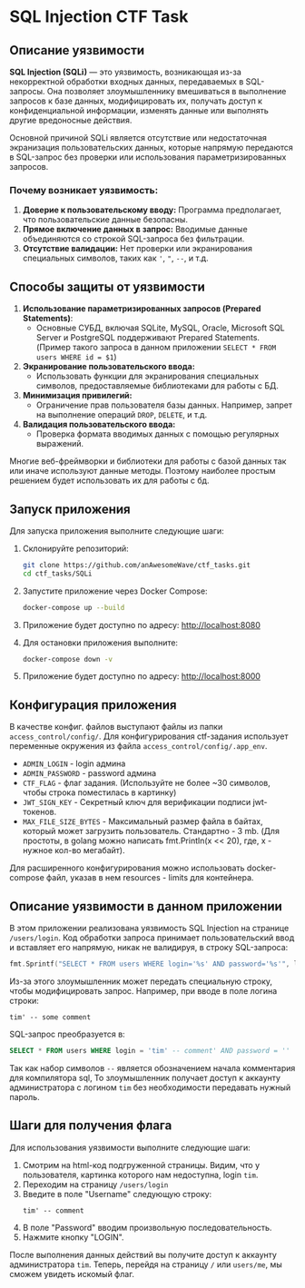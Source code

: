 # SQL Injection CTF Task

## Описание уязвимости
**SQL Injection (SQLi)** — это уязвимость, возникающая из-за некорректной обработки входных данных, передаваемых в SQL-запросы. 
Она позволяет злоумышленнику вмешиваться в выполнение запросов к базе данных, модифицировать их, получать доступ к конфиденциальной информации, 
изменять данные или выполнять другие вредоносные действия.

Основной причиной SQLi является отсутствие или недостаточная экранизация пользовательских данных, 
которые напрямую передаются в SQL-запрос без проверки или использования параметризированных запросов.

### Почему возникает уязвимость:
1. **Доверие к пользовательскому вводу:** Программа предполагает, что пользовательские данные безопасны.
2. **Прямое включение данных в запрос:** Вводимые данные объединяются со строкой SQL-запроса без фильтрации.
3. **Отсутствие валидации:** Нет проверки или экранирования специальных символов, таких как `'`, `"`, `--`, и т.д.

## Способы защиты от уязвимости
1. **Использование параметризированных запросов (Prepared Statements)**:
    - Основные СУБД, включая SQLite, MySQL, Oracle, Microsoft SQL Server и PostgreSQL поддерживают
    Prepared Statements. (Пример такого запроса в данном приложении `SELECT * FROM users WHERE id = $1`)
2. **Экранирование пользовательского ввода:**
    - Использовать функции для экранирования специальных символов, предоставляемые библиотеками для работы с БД.
3. **Минимизация привилегий:**
    - Ограничение прав пользователя базы данных. Например, запрет на выполнение операций `DROP`, `DELETE`, и т.д.
4. **Валидация пользовательского ввода:**
    - Проверка формата вводимых данных с помощью регулярных выражений.

Многие веб-фреймворки и библиотеки для работы с базой данных так или иначе используют данные методы. Поэтому
наиболее простым решением будет использовать их для работы с бд.

## Запуск приложения

Для запуска приложения выполните следующие шаги:

1. Склонируйте репозиторий:
   ```bash
   git clone https://github.com/anAwesomeWave/ctf_tasks.git
   cd ctf_tasks/SQLi
   ```

2. Запустите приложение через Docker Compose:
   ```bash
   docker-compose up --build
   ```

3. Приложение будет доступно по адресу: [http://localhost:8080](http://localhost:8080)

4. Для остановки приложения выполните:
   ```bash
   docker-compose down -v
   ```

3. Приложение будет доступно по адресу: [http://localhost:8000](http://localhost:8000)

## Конфигурация приложения
В качестве конфиг. файлов выступают файлы из папки `access_control/config/`. Для конфигурирования ctf-задания
использует переменные окружения из файла `access_control/config/.app_env`.
- `ADMIN_LOGIN` - login админа
- `ADMIN_PASSWORD` - password админа
- `CTF_FLAG` - флаг задания. (Используйте не более ~30 символов, чтобы строка поместилась в картинку)
- `JWT_SIGN_KEY` - Секретный ключ для верификации подписи jwt-токенов.
- `MAX_FILE_SIZE_BYTES` - Максимальный размер файла в байтах, который может загрузить пользователь. Стандартно - 3 mb. (Для простоты, в golang можно написать fmt.Println(x << 20), где, x - нужное кол-во мегабайт).

Для расширенного конфигурирования можно использовать docker-compose файл, указав в нем resources - limits для контейнера.


## Описание уязвимости в данном приложении

В этом приложении реализована уязвимость SQL Injection на странице `/users/login`. 
Код обработки запроса принимает пользовательский ввод и вставляет его напрямую, никак не валидируя, в строку SQL-запроса:

```go
fmt.Sprintf("SELECT * FROM users WHERE login='%s' AND password='%s'", login, password)
```

Из-за этого злоумышленник может передать специальную строку, чтобы модифицировать запрос.
Например, при вводе в поле логина строки:

```
tim' -- some comment
```

SQL-запрос преобразуется в:

```sql
SELECT * FROM users WHERE login = 'tim' -- comment' AND password = ''
```

Так как набор символов `--` является обозначением начала комментария для компилятора sql,
То злоумышленник получает доступ к аккаунту администратора с логином `tim` без необходимости передавать нужный пароль.

## Шаги для получения флага

Для использования уязвимости выполните следующие шаги:

1. Смотрим на html-код подгруженной страницы. Видим, что у пользователя, картинка которого нам недоступна, login `tim`.
2. Переходим на страницу `/users/login`
3. Введите в поле "Username" следующую строку:
   ```
   tim' -- comment
   ```
4. В поле "Password" вводим произвольную последовательность.
5. Нажмите кнопку "LOGIN".

После выполнения данных действий вы получите доступ к аккаунту администратора `tim`.
Теперь, перейдя на страницу `/` или `users/me`, мы сможем увидеть искомый флаг.

